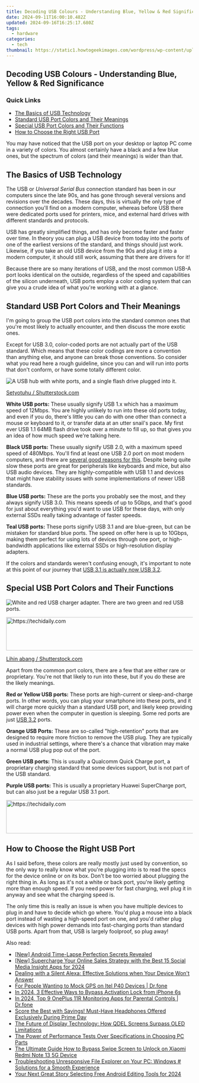 ```yaml
---
title: Decoding USB Colours - Understanding Blue, Yellow & Red Significance
date: 2024-09-11T16:00:10.482Z
updated: 2024-09-16T16:25:17.680Z
tags:
  - hardware
categories:
  - tech
thumbnail: https://static1.howtogeekimages.com/wordpress/wp-content/uploads/2024/06/usb-ports-on-a-laptop.jpg
---
```


## Decoding USB Colours - Understanding Blue, Yellow & Red Significance

### Quick Links

* [The Basics of USB Technology](https://fox-blue.techidaily.com/new-in-2024-understanding-huawei-p10-its-advantages-in-mobile-connectivity/)
* [Standard USB Port Colors and Their Meanings](https://youtube-videos.techidaily.com/boosting-engagement-customizing-your-shorts-first-impressions/)
* [Special USB Port Colors and Their Functions](https://fox-boxes.techidaily.com/new-streamlining-your-room-for-oculus-vr/)
* [How to Choose the Right USB Port](https://location-social.techidaily.com/edit-and-send-fake-location-on-telegram-for-your-motorola-g54-5g-in-3-ways-drfone-by-drfone-virtual-android/)

 You may have noticed that the USB port on your desktop or laptop PC come in a variety of colors. You almost certainly have a black and a few blue ones, but the spectrum of colors (and their meanings) is wider than that.

##  The Basics of USB Technology

 The USB or _Universal Serial Bus_ connection standard has been in our computers since the late 90s, and has gone through several versions and revisions over the decades. These days, this is virtually the only type of connection you'll find on a modern computer, whereas before USB there were dedicated ports used for printers, mice, and external hard drives with different standards and protocols.

 USB has greatly simplified things, and has only become faster and faster over time. In theory you can plug a USB device from today into the ports of one of the earliest versions of the standard, and things should just work. Likewise, if you take an old USB device from the 90s and plug it into a modern computer, it should still work, assuming that there are drivers for it!

 Because there are so many iterations of USB, and the most common USB-A port looks identical on the outside, regardless of the speed and capabilities of the silicon underneath, USB ports employ a color coding system that can give you a crude idea of what you're working with at a glance.

##  Standard USB Port Colors and Their Meanings

 I'm going to group the USB port colors into the standard common ones that you're most likely to actually encounter, and then discuss the more exotic ones.

 Except for USB 3.0, color-coded ports are not actually part of the USB standard. Which means that these color codings are more a convention than anything else, and anyone can break those conventions. So consider what you read here a rough guideline, since you can and will run into ports that don't conform, or have some totally different color.

![A USB hub with white ports, and a single flash drive plugged into it.](https://static1.howtogeekimages.com/wordpress/wp-content/uploads/2024/06/white-usb-ports.jpeg) 

[Setyotuhu / Shutterstock.com](https://www.shutterstock.com/image-photo/usb-flash-plug-play-on-port-2390341965)

**White USB ports:** These usually signify USB 1.x which has a maximum speed of 12Mbps. You are highly unlikely to run into these old ports today, and even if you do, there's little you can do with one other than connect a mouse or keyboard to it, or transfer data at an utter snail's pace. My first ever USB 1.1 64MB flash drive took over a minute to fill up, so that gives you an idea of how much speed we're talking here.

**Black USB ports:** These usually signify USB 2.0, with a maximum speed speed of 480Mbps. You'll find at least one USB 2.0 port on most modern computers, and there are [several good reasons for this](https://sim-unlock.techidaily.com/in-2024-top-11-free-apps-to-check-imei-on-nokia-c12-pro-phones-by-drfone-android/). Despite being quite slow these ports are great for peripherals like keyboards and mice, but also USB audio devices. They are highly-compatible with USB 1.1 and devices that might have stability issues with some implementations of newer USB standards.

**Blue USB ports:** These are the ports you probably see the most, and they always signify USB 3.0\. This means speeds of up to 5Gbps, and that's good for just about everything you'd want to use USB for these days, with only external SSDs really taking advantage of faster speeds.

**Teal USB ports:** These ports signify USB 3.1 and are blue-green, but can be mistaken for standard blue ports. The speed on offer here is up to 10Gbps, making them perfect for using lots of devices through one port, or high-bandwidth applications like external SSDs or high-resolution display adapters.

 If the colors and standards weren't confusing enough, it's important to note at this point of our journey that [USB 3.1 is actually now USB 3.2](https://www.cnet.com/tech/mobile/confused-by-usb-names-get-used-to-it-as-usb-3-1-becomes-3-2/).

##  Special USB Port Colors and Their Functions

![White and red USB charger adapter. There are two green and red USB ports.](https://static1.howtogeekimages.com/wordpress/wp-content/uploads/2024/06/orange-and-green-usb-ports.jpeg) 

<!-- affiliate ads begin -->
<a href="https://unicoeye.pxf.io/c/5597632/2134241/18498" target="_top" id="2134241">
  <img src="//a.impactradius-go.com/display-ad/18498-2134241" border="0" alt="https://techidaily.com" width="728" height="90"/>
</a>
<img height="0" width="0" src="https://unicoeye.pxf.io/i/5597632/2134241/18498" style="position:absolute;visibility:hidden;" border="0" />
<!-- affiliate ads end -->

[Lihin abang / Shutterstock.com](https://www.shutterstock.com/image-photo/perak-malaysia-june-5-2024-white-2471570713)

 Apart from the common port colors, there are a few that are either rare or proprietary. You're not that likely to run into these, but if you do these are the likely meanings.

**Red or Yellow USB ports:** These ports are high-current or sleep-and-charge ports. In other words, you can plug your smartphone into these ports, and it will charge more quickly than a standard USB port, and likely keep providing power even when the computer in question is sleeping. Some red ports are just [USB 3.2](https://facebook-video-footage.techidaily.com/updated-how-to-craft-powerful-tags-for-maximum-youtube-engagement/) ports.

**Orange USB Ports:** These are so-called "high-retention" ports that are designed to require more friction to remove the USB plug. They are typically used in industrial settings, where there's a chance that vibration may make a normal USB plug pop out of the port.

**Green USB ports:** This is usually a Qualcomm Quick Charge port, a proprietary charging standard that some devices support, but is not part of the USB standard.

**Purple USB ports:** This is usually a proprietary Huawei SuperCharge port, but can also just be a regular USB 3.1 port.

<!-- affiliate ads begin -->
<a href="https://ephamedtechinc.pxf.io/c/5597632/2137215/26400" target="_top" id="2137215">
  <img src="//a.impactradius-go.com/display-ad/26400-2137215" border="0" alt="https://techidaily.com" width="728" height="90"/>
</a>
<img height="0" width="0" src="https://ephamedtechinc.pxf.io/i/5597632/2137215/26400" style="position:absolute;visibility:hidden;" border="0" />
<!-- affiliate ads end -->

##  How to Choose the Right USB Port

 As I said before, these colors are really mostly just used by convention, so the only way to really know what you're plugging into is to read the specs for the device online or on its box. Don't be too worried about plugging the right thing in. As long as it's not a white or back port, you're likely getting more than enough speed. If you need power for fast charging, well plug it in anyway and see what the charging speed is.

 The only time this is really an issue is when you have multiple devices to plug in and have to decide which go where. You'd plug a mouse into a black port instead of wasting a high-speed port on one, and you'd rather plug devices with high power demands into fast-charging ports than standard USB ports. Apart from that, USB is largely foolproof, so plug away!

<ins class="adsbygoogle"
     style="display:block"
     data-ad-format="autorelaxed"
     data-ad-client="ca-pub-7571918770474297"
     data-ad-slot="1223367746"></ins>

<ins class="adsbygoogle"
     style="display:block"
     data-ad-client="ca-pub-7571918770474297"
     data-ad-slot="8358498916"
     data-ad-format="auto"
     data-full-width-responsive="true"></ins>

<span class="atpl-alsoreadstyle">Also read:</span>
<div><ul>
<li><a href="https://extra-lessons.techidaily.com/new-android-time-lapse-perfection-secrets-revealed/"><u>[New] Android Time-Lapse Perfection Secrets Revealed</u></a></li>
<li><a href="https://facebook-video-recording.techidaily.com/new-supercharge-your-online-sales-strategy-with-the-best-15-social-media-insight-apps-for-2024/"><u>[New] Supercharge Your Online Sales Strategy with the Best 15 Social Media Insight Apps for 2024</u></a></li>
<li><a href="https://tech-renaissance.techidaily.com/dealing-with-a-silent-alexa-effective-solutions-when-your-device-wont-answer/"><u>Dealing with a Silent Alexa: Effective Solutions when Your Device Won't Answer</u></a></li>
<li><a href="https://android-location.techidaily.com/for-people-wanting-to-mock-gps-on-itel-p40-devices-drfone-by-drfone-virtual/"><u>For People Wanting to Mock GPS on Itel P40 Devices | Dr.fone</u></a></li>
<li><a href="https://activate-lock.techidaily.com/in-2024-3-effective-ways-to-bypass-activation-lock-from-iphone-6s-by-drfone-ios/"><u>In 2024, 3 Effective Ways to Bypass Activation Lock from iPhone 6s</u></a></li>
<li><a href="https://android-location-track.techidaily.com/in-2024-top-9-oneplus-11r-monitoring-apps-for-parental-controls-drfone-by-drfone-virtual-android/"><u>In 2024, Top 9 OnePlus 11R Monitoring Apps for Parental Controls | Dr.fone</u></a></li>
<li><a href="https://hardware-reviews.techidaily.com/score-the-best-with-savings-must-have-headphones-offered-exclusively-during-prime-day/"><u>Score the Best with Savings! Must-Have Headphones Offered Exclusively During Prime Day</u></a></li>
<li><a href="https://hardware-reviews.techidaily.com/the-future-of-display-technology-how-qdel-screens-surpass-oled-limitations/"><u>The Future of Display Technology: How QDEL Screens Surpass OLED Limitations</u></a></li>
<li><a href="https://hardware-reviews.techidaily.com/the-power-of-performance-tests-over-specifications-in-choosing-pc-parts/"><u>The Power of Performance Tests Over Specifications in Choosing PC Parts</u></a></li>
<li><a href="https://unlock-android.techidaily.com/the-ultimate-guide-how-to-bypass-swipe-screen-to-unlock-on-xiaomi-redmi-note-13-5g-device-by-drfone-android/"><u>The Ultimate Guide How to Bypass Swipe Screen to Unlock on Xiaomi Redmi Note 13 5G Device</u></a></li>
<li><a href="https://win-howtos.techidaily.com/troubleshooting-unresponsive-file-explorer-on-your-pc-windows-solutions-for-a-smooth-experience/"><u>Troubleshooting Unresponsive File Explorer on Your PC: Windows # Solutions for a Smooth Experience</u></a></li>
<li><a href="https://facebook-video-footage.techidaily.com/your-next-great-story-selecting-free-android-editing-tools-for-2024/"><u>Your Next Great Story Selecting Free Android Editing Tools for 2024</u></a></li>
</ul></div>


